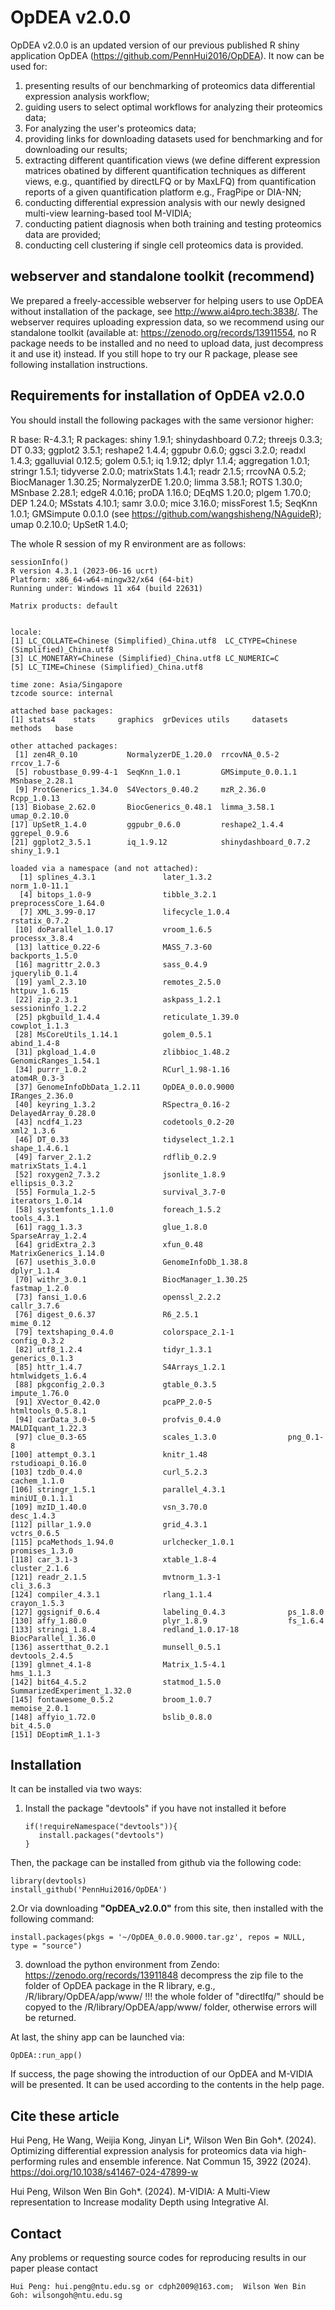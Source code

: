 # OpDEA v2.0.0
OpDEA v2.0.0 is an updated version of our previous published R shiny application OpDEA (https://github.com/PennHui2016/OpDEA).
It now can be used for:
1. presenting results of our benchmarking of proteomics data differential expression analysis workflow;
2. guiding users to select optimal workflows for analyzing their proteomics data;
3. For analyzing the user's proteomics data; 
4. providing links for downloading datasets used for benchmarking and for downloading our results;
5. extracting different quantification views (we define different expression matrices obatined by 
   different quantification techniques as different views, e.g., quantified by directLFQ or by MaxLFQ) 
   from quantification reports of a given quantification platform e.g., FragPipe or DIA-NN;
6. conducting differential expression analysis with our newly designed multi-view learning-based tool M-VIDIA;
7. conducting patient diagnosis when both training and testing proteomics data are provided;
8. conducting cell clustering if single cell proteomics data is provided.
   
## webserver and standalone toolkit (recommend)
We prepared a freely-accessible webserver for helping users to use OpDEA without installation of the package, 
see http://www.ai4pro.tech:3838/. The webserver requires uploading expression data, so we recommend using our
standalone toolkit (available at: https://zenodo.org/records/13911554, no R package needs to be installed and no need to upload data,
just decompress it and use it) instead. If you still hope to try our R package, please see following installation instructions.

## Requirements for installation of OpDEA v2.0.0
You should install the following packages with the same versionor higher:

R base: R-4.3.1;
R packages: shiny 1.9.1; shinydashboard 0.7.2; threejs 0.3.3; DT 0.33; ggplot2 3.5.1; reshape2 1.4.4; ggpubr 0.6.0; ggsci 3.2.0; readxl 1.4.3; ggalluvial 0.12.5; golem 0.5.1;
iq 1.9.12; dplyr 1.1.4; aggregation 1.0.1; stringr 1.5.1; tidyverse 2.0.0; matrixStats 1.4.1; readr 2.1.5; rrcovNA 0.5.2; BiocManager 1.30.25; NormalyzerDE 1.20.0; limma 3.58.1;
ROTS 1.30.0; MSnbase 2.28.1; edgeR 4.0.16; proDA 1.16.0; DEqMS 1.20.0; plgem 1.70.0; DEP 1.24.0; MSstats 4.10.1; samr 3.0.0; mice 3.16.0; missForest 1.5; SeqKnn 1.0.1; 
GMSimpute 0.0.1.0 (see https://github.com/wangshisheng/NAguideR); umap 0.2.10.0; UpSetR 1.4.0; 

The whole R session of my R environment are as follows:

```
sessionInfo()
R version 4.3.1 (2023-06-16 ucrt)
Platform: x86_64-w64-mingw32/x64 (64-bit)
Running under: Windows 11 x64 (build 22631)

Matrix products: default


locale:
[1] LC_COLLATE=Chinese (Simplified)_China.utf8  LC_CTYPE=Chinese (Simplified)_China.utf8   
[3] LC_MONETARY=Chinese (Simplified)_China.utf8 LC_NUMERIC=C                               
[5] LC_TIME=Chinese (Simplified)_China.utf8    

time zone: Asia/Singapore
tzcode source: internal

attached base packages:
[1] stats4    stats     graphics  grDevices utils     datasets  methods   base     

other attached packages:
 [1] zen4R_0.10           NormalyzerDE_1.20.0  rrcovNA_0.5-2        rrcov_1.7-6         
 [5] robustbase_0.99-4-1  SeqKnn_1.0.1         GMSimpute_0.0.1.1    MSnbase_2.28.1      
 [9] ProtGenerics_1.34.0  S4Vectors_0.40.2     mzR_2.36.0           Rcpp_1.0.13         
[13] Biobase_2.62.0       BiocGenerics_0.48.1  limma_3.58.1         umap_0.2.10.0       
[17] UpSetR_1.4.0         ggpubr_0.6.0         reshape2_1.4.4       ggrepel_0.9.6       
[21] ggplot2_3.5.1        iq_1.9.12            shinydashboard_0.7.2 shiny_1.9.1         

loaded via a namespace (and not attached):
  [1] splines_4.3.1               later_1.3.2                 norm_1.0-11.1              
  [4] bitops_1.0-9                tibble_3.2.1                preprocessCore_1.64.0      
  [7] XML_3.99-0.17               lifecycle_1.0.4             rstatix_0.7.2              
 [10] doParallel_1.0.17           vroom_1.6.5                 processx_3.8.4             
 [13] lattice_0.22-6              MASS_7.3-60                 backports_1.5.0            
 [16] magrittr_2.0.3              sass_0.4.9                  jquerylib_0.1.4            
 [19] yaml_2.3.10                 remotes_2.5.0               httpuv_1.6.15              
 [22] zip_2.3.1                   askpass_1.2.1               sessioninfo_1.2.2          
 [25] pkgbuild_1.4.4              reticulate_1.39.0           cowplot_1.1.3              
 [28] MsCoreUtils_1.14.1          golem_0.5.1                 abind_1.4-8                
 [31] pkgload_1.4.0               zlibbioc_1.48.2             GenomicRanges_1.54.1       
 [34] purrr_1.0.2                 RCurl_1.98-1.16             atom4R_0.3-3               
 [37] GenomeInfoDbData_1.2.11     OpDEA_0.0.0.9000            IRanges_2.36.0             
 [40] keyring_1.3.2               RSpectra_0.16-2             DelayedArray_0.28.0        
 [43] ncdf4_1.23                  codetools_0.2-20            xml2_1.3.6                 
 [46] DT_0.33                     tidyselect_1.2.1            shape_1.4.6.1              
 [49] farver_2.1.2                rdflib_0.2.9                matrixStats_1.4.1          
 [52] roxygen2_7.3.2              jsonlite_1.8.9              ellipsis_0.3.2             
 [55] Formula_1.2-5               survival_3.7-0              iterators_1.0.14           
 [58] systemfonts_1.1.0           foreach_1.5.2               tools_4.3.1                
 [61] ragg_1.3.3                  glue_1.8.0                  SparseArray_1.2.4          
 [64] gridExtra_2.3               xfun_0.48                   MatrixGenerics_1.14.0      
 [67] usethis_3.0.0               GenomeInfoDb_1.38.8         dplyr_1.1.4                
 [70] withr_3.0.1                 BiocManager_1.30.25         fastmap_1.2.0              
 [73] fansi_1.0.6                 openssl_2.2.2               callr_3.7.6                
 [76] digest_0.6.37               R6_2.5.1                    mime_0.12                  
 [79] textshaping_0.4.0           colorspace_2.1-1            config_0.3.2               
 [82] utf8_1.2.4                  tidyr_1.3.1                 generics_0.1.3             
 [85] httr_1.4.7                  S4Arrays_1.2.1              htmlwidgets_1.6.4          
 [88] pkgconfig_2.0.3             gtable_0.3.5                impute_1.76.0              
 [91] XVector_0.42.0              pcaPP_2.0-5                 htmltools_0.5.8.1          
 [94] carData_3.0-5               profvis_0.4.0               MALDIquant_1.22.3          
 [97] clue_0.3-65                 scales_1.3.0                png_0.1-8                  
[100] attempt_0.3.1               knitr_1.48                  rstudioapi_0.16.0          
[103] tzdb_0.4.0                  curl_5.2.3                  cachem_1.1.0               
[106] stringr_1.5.1               parallel_4.3.1              miniUI_0.1.1.1             
[109] mzID_1.40.0                 vsn_3.70.0                  desc_1.4.3                 
[112] pillar_1.9.0                grid_4.3.1                  vctrs_0.6.5                
[115] pcaMethods_1.94.0           urlchecker_1.0.1            promises_1.3.0             
[118] car_3.1-3                   xtable_1.8-4                cluster_2.1.6              
[121] readr_2.1.5                 mvtnorm_1.3-1               cli_3.6.3                  
[124] compiler_4.3.1              rlang_1.1.4                 crayon_1.5.3               
[127] ggsignif_0.6.4              labeling_0.4.3              ps_1.8.0                   
[130] affy_1.80.0                 plyr_1.8.9                  fs_1.6.4                   
[133] stringi_1.8.4               redland_1.0.17-18           BiocParallel_1.36.0        
[136] assertthat_0.2.1            munsell_0.5.1               devtools_2.4.5             
[139] glmnet_4.1-8                Matrix_1.5-4.1              hms_1.1.3                  
[142] bit64_4.5.2                 statmod_1.5.0               SummarizedExperiment_1.32.0
[145] fontawesome_0.5.2           broom_1.0.7                 memoise_2.0.1              
[148] affyio_1.72.0               bslib_0.8.0                 bit_4.5.0                  
[151] DEoptimR_1.1-3 
```
## Installation

It can be installed via two ways:
1. Install the package "devtools" if you have not installed it before

    ```
    if(!requireNamespace("devtools")){
       install.packages("devtools")
    }
    ```

Then, the package can be installed from github via the following code:

    library(devtools)
    install_github('PennHui2016/OpDEA')
   

2.Or via downloading **"OpDEA_v2.0.0"** from this site, then installed with the following command:
    
    install.packages(pkgs = '~/OpDEA_0.0.0.9000.tar.gz', repos = NULL, type = "source")

3. download the python environment from Zendo: https://zenodo.org/records/13911848
   decompress the zip file to the folder of OpDEA package in the R library, e.g., /R/library/OpDEA/app/www/
   !!! the whole folder of "directlfq/" should be copyed to the /R/library/OpDEA/app/www/ folder, otherwise
   errors will be returned.
   
At last, the shiny app can be launched via:

    OpDEA::run_app()

If success, the page showing the introduction of our OpDEA and M-VIDIA will be presented. It can be used according to the contents in the help page.

## Cite these article
Hui Peng, He Wang, Weijia Kong, Jinyan Li*, Wilson Wen Bin Goh*. (2024). Optimizing differential expression analysis for proteomics data via high-performing rules and ensemble inference. Nat Commun 15, 3922 (2024). https://doi.org/10.1038/s41467-024-47899-w

Hui Peng, Wilson Wen Bin Goh*. (2024). M-VIDIA: A Multi-View representation to Increase modality Depth using Integrative AI.
 
## Contact
Any problems or requesting source codes for reproducing results in our paper please contact

    Hui Peng: hui.peng@ntu.edu.sg or cdph2009@163.com;  Wilson Wen Bin Goh: wilsongoh@ntu.edu.sg

